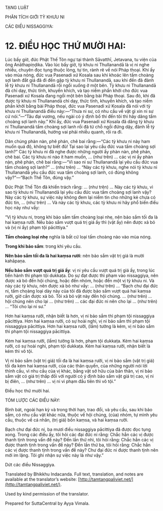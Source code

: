  

TẠNG LUẬT

PHÂN TÍCH GIỚI TỲ KHƯU NI

CÁC ĐIỀU NISSAGGIYA:

# 12\. ĐIỀU HỌC THỨ MƯỜI HAI:

Lúc bấy giờ, đức Phật Thế Tôn ngự tại thành Sāvatthī, Jetavana, tu viện của ông Anāthapiṇḍika. Vào lúc bấy giờ, tỳ khưu ni Thullanandā là vị ni nghe nhiều, chuyên đọc tụng thuộc lòng, tự tin, rành rẽ về nói Pháp thoại. Khi ấy vào mùa nóng, đức vua Pasenadi xứ Kosala sau khi khoác lên tấm choàng sợi lanh đắt giá đã đi đến gặp tỳ khưu ni Thullanandā, sau khi đến đã đảnh lễ tỳ khưu ni Thullanandā rồi ngồi xuống ở một bên. Tỳ khưu ni Thullanandā đã chỉ dạy, thức tỉnh, khuyến khích, và tạo niềm phấn khởi cho đức vua Pasenadi xứ Kosala đang ngồi một bên bằng bài Pháp thoại. Sau đó, khi đã được tỳ khưu ni Thullanandā chỉ dạy, thức tỉnh, khuyến khích, và tạo niềm phấn khởi bằng bài Pháp thoại, đức vua Pasenadi xứ Kosala đã nói với tỳ khưu ni Thullanandā điều này:—“Thưa ni sư, có nhu cầu về vật gì xin ni sư cứ nói.”—“Tâu đại vương, nếu ngài có ý định bố thí đến tôi thì hãy dâng tấm choàng sợi lanh này.” Khi ấy, đức vua Pasenadi xứ Kosala đã dâng tỳ khưu ni Thullanandā tấm choàng sợi lanh rồi đã từ chỗ ngồi đứng dậy, đảnh lễ tỳ khưu ni Thullanandā, hướng vai phải nhiễu quanh, rồi ra đi.

Dân chúng phàn nàn, phê phán, chê bai rằng:—“Các tỳ khưu ni này ham muốn quá độ, không tự biết đủ! Tại sao lại yêu cầu đức vua tấm choàng sợi lanh?” Các tỳ khưu ni đã nghe được những người ấy phàn nàn, phê phán, chê bai. Các tỳ khưu ni nào ít ham muốn, … (như trên) … các vị ni ấy phàn nàn, phê phán, chê bai rằng:—“Vì sao ni sư Thullanandā lại yêu cầu đức vua tấm choàng sợi lanh?” … (như trên) … “Này các tỳ khưu, nghe nói tỳ khưu ni Thullanandā yêu cầu đức vua tấm choàng sợi lanh, có đúng không vậy?”—“Bạch Thế Tôn, đúng vậy.”

Đức Phật Thế Tôn đã khiển trách rằng: … (như trên) … Này các tỳ khưu, vì sao tỳ khưu ni Thullanandā lại yêu cầu đức vua tấm choàng sợi lanh vậy? Này các tỳ khưu, sự việc này không đem lại niềm tin cho những kẻ chưa có đức tin, … (như trên) … Và này các tỳ khưu, các tỳ khưu ni hãy phổ biến điều học này như vầy:

“Vị tỳ khưu ni, trong khi bảo sắm tấm choàng loại nhẹ, nên bảo sắm tối đa là hai kaṃsa rưỡi. Nếu bảo sắm vượt quá trị giá ấy thì (vật ấy) nên được xả bỏ và (vị ni ấy) phạm tội pācittiya.”

**Tấm choàng loại nhẹ** nghĩa là bất cứ loại tấm choàng nào vào mùa nóng.

**Trong khi bảo sắm**: trong khi yêu cầu.

**Nên bảo sắm tối đa là hai kaṃsa rưỡi**: nên bảo sắm vật trị giá là mười kahāpaṇa.

**Nếu bảo sắm vượt quá trị giá ấy**: vị ni yêu cầu vượt quá trị giá ấy, trong lúc tiến hành thì phạm tội dukkaṭa. Do sự đạt được thì phạm vào nissaggiya, nên được xả bỏ đến hội chúng, hoặc đến nhóm, hoặc đến một vị tỳ khưu ni. Và này các tỳ khưu, nên được xả bỏ như vầy: … (như trên) … “Bạch chư đại đức ni, tấm choàng loại dày này của tôi đã được bảo sắm vượt quá hai kaṃsa rưỡi, giờ cần được xả bỏ. Tôi xả bỏ vật này đến hội chúng. … (như trên) … hội chúng nên cho lại … (như trên) … các đại đức ni nên cho lại … (như trên) … “Tôi cho lại ni sư.”

Hơn hai kaṃsa rưỡi, nhận biết là hơn, vị ni bảo sắm thì phạm tội nissaggiya pācittiya. Hơn hai kaṃsa rưỡi, có sự hoài nghi, vị ni bảo sắm thì phạm tội nissaggiya pācittiya. Hơn hai kaṃsa rưỡi, (lầm) tưởng là kém, vị ni bảo sắm thì phạm tội nissaggiya pācittiya.

Kém hai kaṃsa rưỡi, (lầm) tưởng là hơn, phạm tội dukkaṭa. Kém hai kaṃsa rưỡi, có sự hoài nghi, phạm tội dukkaṭa. Kém hai kaṃsa rưỡi, nhận biết là kém thì vô tội.

Vị ni bảo sắm (vật trị giá) tối đa là hai kaṃsa rưỡi, vị ni bảo sắm (vật trị giá) tối đa kém hai kaṃsa rưỡi, của các thân quyến, của những người nói lời thỉnh cầu, vì nhu cầu của vị khác, bằng vật sở hữu của bản thân, vị ni bảo sắm vật có giá trị thấp đối với người có ý định bảo sắm vật giá trị cao, vị ni bị điên, … (như trên) … vị ni vi phạm đầu tiên thì vô tội.”

Điều học thứ mười hai.

TÓM LƯỢC CÁC ĐIỀU NÀY:

Bình bát, ngoài hạn kỳ và trong thời hạn, trao đổi, và yêu cầu, sau khi bảo sắm, có nhu cầu vật khác nữa, thuộc về hội chúng, (của) nhóm, tự mình yêu cầu, thuộc về cá nhân, (trị giá) bốn kaṃsa, và hai kaṃsa rưỡi.

Bạch chư đại đức ni, ba mươi điều nissaggiya pācittiya đã được đọc tụng xong. Trong các điều ấy, tôi hỏi các đại đức ni rằng: Chắc hẳn các vị được thanh tịnh trong vấn đề này? Đến lần thứ nhì, tôi hỏi rằng: Chắc hẳn các vị được thanh tịnh trong vấn đề này? Đến lần thứ ba, tôi hỏi rằng: Chắc hẳn các vị được thanh tịnh trong vấn đề này? Chư đại đức ni được thanh tịnh nên mới im lặng. Tôi ghi nhận sự việc này là như vậy.”

Dứt các điều Nissaggiya.

Translated by Bhikkhu Indacanda. Full text, translation, and notes are available at the translator’s website: [http://tamtangpaliviet.net/](http://tamtangpaliviet.net/).

Used by kind permission of the translator.

Prepared for SuttaCentral by Ayya Vimala.